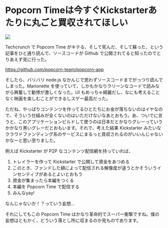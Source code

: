 # Popcorn Timeは今すぐKickstarterあたりに丸ごと買収されてほしい
![](http://user-image.logdown.io/user/5835/blog/5854/post/189632/FhMvHmZYQT29o4YVH2bA_%202014-03-19%200.13.16.png)

Techcrunch で Popcorn Time がキテる、そして死んだ、そして蘇った、という記事をひと通り読んで、ソースコードが Github で公開されてると知ったのでとりあえず見に行った。

https://github.com/popcorn-team/popcorn-app

そしたら、バリバリ node.js なかんじで思わずソースコードまでがっつり読んでしまった。Marionette を使っていて、しかもかなりクリーンなコードで読みながら興奮して動悸が激しくなった。UI もめっちゃ綺麗だし、なにも考えることなく映画を楽しむことができるしスゲー最高だった。

ただね、やっぱりコンテンツを作ってるひとたちにお金が落ちないのはイヤなので、そういう仕組みが全くないのはいただけないなあとおもう。あ、ついでに言うと、このアプリケーションビルドして使うのは日本だとかなりグレーっていうかかなり黒いグレーだとおもいます。それで、考えた結果 Kickstarter みたいなクラウドファンディング系のサービスにまるっと買収されるのがいいんじゃないかなーと思い至りました。

例えば Kickstarter が P2P なコンテンツ配信網を持っていれば、

1. トレイラーを作って Kickstarter で公開して資金をあつめる
2. このとき、ファンドした額によって配信される解像度が違うとかそういうインセンティブがあるとよいとおもう
3. 資金が集まったら本編をつくる
4. 本編を Popcorn Time で配信する
5. みんなyay!

なんじゃないか！？っていう妄想...

それにしてもこの Popcorn Time はかなり革命的でスーパー衝撃ですね。僕の妄想はともかく、どういう落とし所に収まるのか見ものであります。
